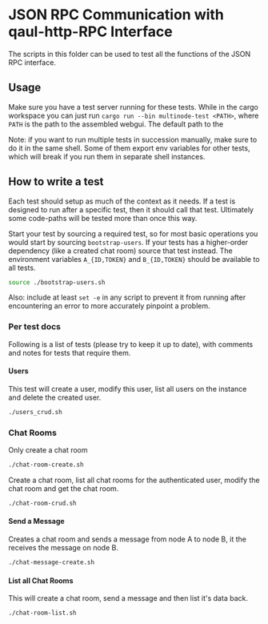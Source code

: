 # JSON RPC Communication with qaul-http-RPC Interface

The scripts in this folder can be used to test all the functions of the 
JSON RPC interface.

## Usage

Make sure you have a test server running for these tests. 
While in the cargo workspace you can just run `cargo run --bin multinode-test <PATH>`, where `PATH` is the path to the assembled webgui. 
The default path to the 

Note: if you want to run multiple tests in succession manually, make
sure to do it in the same shell.  Some of them export env variables
for other tests, which will break if you run them in separate shell
instances.

## How to write a test

Each test should setup as much of the context as it needs.  If a test
is designed to run after a specific test, then it should call that
test.  Ultimately some code-paths will be tested more than once this
way.

Start your test by sourcing a required test, so for most basic
operations you would start by sourcing `bootstrap-users`.  If your
tests has a higher-order dependency (like a created chat room) source
that test instead.  The environment variables `A_{ID,TOKEN}` and
`B_{ID,TOKEN}` should be available to all tests.

```bash
source ./bootstrap-users.sh
```

Also: include at least `set -e` in any script to prevent it from
running after encountering an error to more accurately pinpoint a
problem.


### Per test docs

Following is a list of tests (please try to keep it up to date), with
comments and notes for tests that require them.

#### Users

This test will create a user, modify this user, list all users on the instance and delete the created user.

```bash
./users_crud.sh
```

### Chat Rooms

Only create a chat room

```bash
./chat-room-create.sh
```

Create a chat room, list all chat rooms for the authenticated user, modify the chat room and get the chat room.

```bash
./chat-room-crud.sh
```


#### Send a Message

Creates a chat room and sends a message from node A to node B, it the receives the message on node B.

```bash
./chat-message-create.sh
```

#### List all Chat Rooms

This will create a chat room, send a message and then list it's data back.

```bash
./chat-room-list.sh
```

